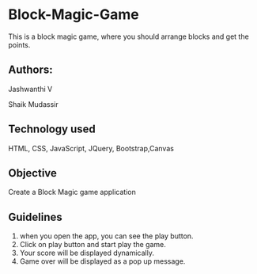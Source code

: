# Block-Magic-Game
This is a block magic game, where you should arrange blocks and get the points.
## Authors:
Jashwanthi V

Shaik Mudassir

## Technology used
HTML, CSS, JavaScript, JQuery, Bootstrap,Canvas
## Objective
Create a Block Magic game application
## Guidelines
1. when you open the app, you can see the play button.
2. Click on play button and start play the game.
3. Your score will be displayed dynamically.
4. Game over will be displayed as a pop up message.